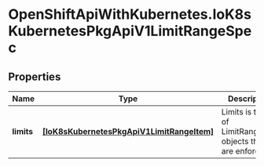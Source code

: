 # OpenShiftApiWithKubernetes.IoK8sKubernetesPkgApiV1LimitRangeSpec

## Properties
Name | Type | Description | Notes
------------ | ------------- | ------------- | -------------
**limits** | [**[IoK8sKubernetesPkgApiV1LimitRangeItem]**](IoK8sKubernetesPkgApiV1LimitRangeItem.md) | Limits is the list of LimitRangeItem objects that are enforced. | 


